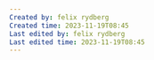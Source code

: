 ```yaml
---
Created by: felix rydberg
Created time: 2023-11-19T08:45
Last edited by: felix rydberg
Last edited time: 2023-11-19T08:45
---
```

